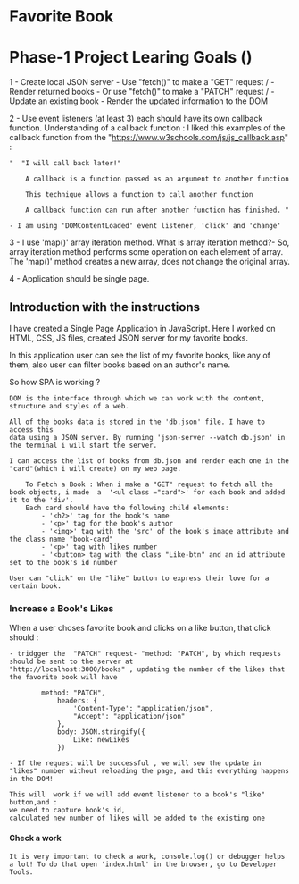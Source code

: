 # Favorite Book

# Phase-1 Project Learing Goals ()
1 
    - Create local JSON server
    - Use "fetch()" to make a "GET" request /  - Render returned books
    - Or use "fetch()" to make a "PATCH" request / - Update an existing book - Render the updated information to the DOM
 
2
    - Use event listeners (at least 3) each should have its own callback function. 
    Understanding of a callback function : I liked this examples of the callback function from the "https://www.w3schools.com/js/js_callback.asp" :
    
    "  "I will call back later!"

        A callback is a function passed as an argument to another function

        This technique allows a function to call another function

        A callback function can run after another function has finished. "

    - I am using 'DOMContentLoaded' event listener, 'click' and 'change'

3 
    - I use 'map()' array iteration method. What is array iteration method?- So, array iteration method performs some operation on each element of array. The 'map()' method creates a new array, does not change the original array. 

4 
    - Application should be single page.

## Introduction with the instructions 

I have created a Single Page Application in JavaScript. Here I worked on HTML, CSS, JS files, created 
JSON server for my favorite books. 

In this application user can see the list of my favorite books, like any of them, also user can filter books 
based on an author's name. 

So how SPA is working ? 


    DOM is the interface through which we can work with the content, structure and styles of a web.

    All of the books data is stored in the 'db.json' file. I have to access this
    data using a JSON server. By running 'json-server --watch db.json' in the terminal i will start the server.
 
    I can access the list of books from db.json and render each one in the "card"(which i will create) on my web page. 

        To Fetch a Book : When i make a "GET" request to fetch all the book objects, i made  a  '<ul class ="card">' for each book and added it to the 'div'.
        Each card should have the following child elements:
            - '<h2>' tag for the book's name
            - '<p>' tag for the book's author
            - '<img>' tag with the 'src' of the book's image attribute and the class name "book-card"
            - '<p>' tag with likes number
            - '<button> tag with the class "Like-btn" and an id attribute set to the book's id number

    User can "click" on the "like" button to express their love for a certain book.


### Increase a Book's Likes

 When a user choses favorite book and clicks on a like button, that click should :

    - tridgger the  "PATCH" request- "method: "PATCH", by which requests should be sent to the server at  
    "http://localhost:3000/books" , updating the number of the likes that the favorite book will have

            method: "PATCH",
                headers: {
                    'Content-Type': "application/json",
                    "Accept": "application/json"
                },
                body: JSON.stringify({
                    Like: newLikes
                })

    - If the request will be successful , we will sew the update in "likes" number without reloading the page, and this everything happens in the DOM!

    This will  work if we will add event listener to a book's "like" button,and :
    we need to capture book's id,
    calculated new number of likes will be added to the existing one 

#### Check a work

    It is very important to check a work, console.log() or debugger helps a lot! To do that open 'index.html' in the browser, go to Developer Tools.  